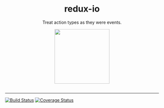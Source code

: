 <div align="center">
  <h1>redux-io</h1>
  <p>Treat action types as they were events.</p>
  <img src="https://cdn.worldvectorlogo.com/logos/socket-io.svg" align="center" width="180" height="180">
</div>

<br />
<hr />

[![Build Status](https://travis-ci.org/alk831/redux-io.svg?branch=master)](https://travis-ci.org/alk831/redux-io)
[![Coverage Status](https://coveralls.io/repos/github/alk831/redux-io/badge.svg?branch=master)](https://coveralls.io/github/alk831/redux-io?branch=master)